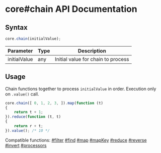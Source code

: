 # core#chain API Documentation

## Syntax

``` javascript
core.chain(initialValue);
```

| Parameter | Type | Description |
|--|--|--|
| initialValue | any | Initial value for chain to process |

## Usage

Chain functions together to process `initialValue` in order. Execution only on `.value()` call.

``` javascript
core.chain([ 0, 1, 2, 3, ]).map(function (t)
{
    return t + 1;
}).reduce(function (t, t)
{
    return r + t;
}).value(); /* 10 */
```

Compatible functions: [#filter](../array/filter.md) [#find](../array/find.md) [#map](../array/map.md) [#mapKey](../array/mapKey.md) [#reduce](../array/reduce.md) [#reverse](../array/reverse.md) [#invert](../boolean/invert.md) [#processors](../function/processors.md)
